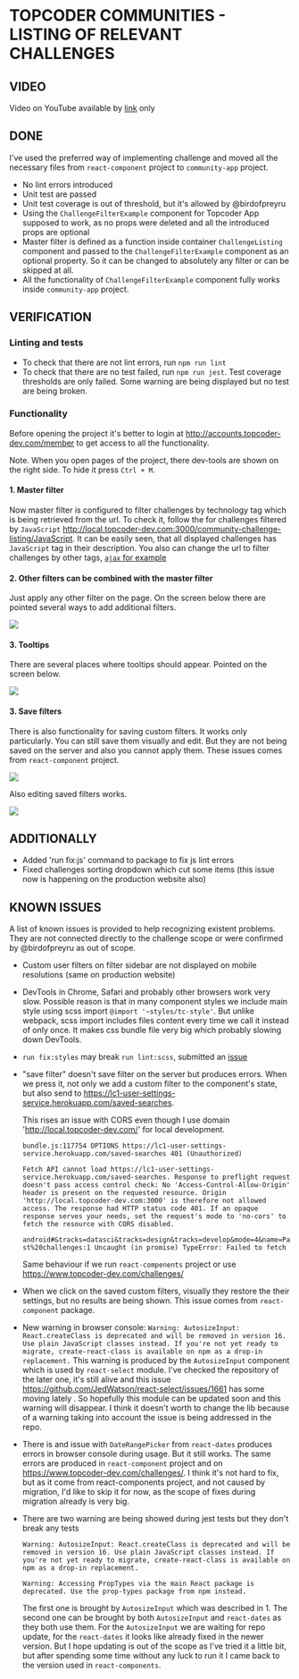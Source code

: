 # TOPCODER COMMUNITIES - LISTING OF RELEVANT CHALLENGES

## VIDEO
Video on YouTube available by [link](https://youtu.be/00gz41hFakY) only

## DONE
I've used the preferred way of implementing challenge and moved all the necessary files from `react-component` project to `community-app` project.
- No lint errors introduced
- Unit test are passed
- Unit test coverage is out of threshold, but it's allowed by @birdofpreyru
- Using the `ChallengeFilterExample` component for Topcoder App supposed to work, as no props were deleted and all the introduced props are optional
- Master filter is defined as a function inside container `ChallengeListing` component and passed to the `ChallengeFilterExample` component as an optional property. So it can be changed to absolutely any filter or can be skipped at all.
- All the functionality of `ChallengeFilterExample` component fully works inside `community-app` project.

## VERIFICATION

### Linting and tests
- To check that there are not lint errors, run `npm run lint`
- To check that there are no test failed, run `npm run jest`. Test coverage thresholds are only failed. Some warning are being displayed but no test are being broken.

### Functionality

Before opening the project it's better to login at http://accounts.topcoder-dev.com/member to get access to all the functionality.

Note. When you open pages of the project, there dev-tools are shown on the right side. To hide it press `Ctrl + M`.

#### 1. Master filter
Now master filter is configured to filter challenges by technology tag which is being retrieved from the url. To check it, follow the for challenges filtered by `JavaScript` http://local.topcoder-dev.com:3000/community-challenge-listing/JavaScript. It can be easily seen, that all displayed challenges has `JavaScript` tag in their description. You also can change the url to filter challenges by other tags, [`ajax` for example](http://local.topcoder-dev.com:3000/community-challenge-listing/ajax)

#### 2. Other filters can be combined with the master filter
Just apply any other filter on the page. On the screen below there are pointed several ways to add additional filters.

![](challenge-listing-notes-images/filters.jpg)

#### 3. Tooltips
There are several places where tooltips should appear. Pointed on the screen below.

![](challenge-listing-notes-images/tooltips.jpg)

#### 3. Save filters
There is also functionality for saving custom filters. It works only particularly. You can still save them visually and edit. But they are not being saved on the server and also you cannot apply them. These issues comes from `react-component` project.

![](challenge-listing-notes-images/save-filters.jpg)

Also editing saved filters works.

![](challenge-listing-notes-images/edit-saved-filters.jpg)


## ADDITIONALLY
- Added 'run fix:js' command to package to fix js lint errors
- Fixed challenges sorting dropdown which cut some items (this issue now is happening on the production website also)

## KNOWN ISSUES
A list of known issues is provided to help recognizing existent problems. They are not connected directly to the challenge scope or were confirmed by @birdofpreyru as out of scope.
- Custom user filters on filter sidebar are not displayed on mobile resolutions (same on production website)
- DevTools in Chrome, Safari and probably other browsers work very slow. Possible reason is that in many component styles we include main style using
  scss import `@import '~styles/tc-style'`.
  But unlike webpack, scss import includes files content every time we call it instead of only once. It makes css bundle file very big which probably slowing down DevTools.
- `run fix:styles` may break `run lint:scss`, submitted an [issue](https://github.com/topcoder-platform/community-app/issues/21)
- "save filter" doesn't save filter on the server but produces errors.
  When we press it, not only we add a custom filter to the component's state, but also send to https://lc1-user-settings-service.herokuapp.com/saved-searches.

  This rises an issue with CORS even though I use domain 'http://local.topcoder-dev.com/' for local development.

  `bundle.js:117754 OPTIONS https://lc1-user-settings-service.herokuapp.com/saved-searches 401 (Unauthorized)`

  `Fetch API cannot load https://lc1-user-settings-service.herokuapp.com/saved-searches. Response to preflight request doesn't pass access control check: No 'Access-Control-Allow-Origin' header is present on the requested resource. Origin 'http://local.topcoder-dev.com:3000' is therefore not allowed access. The response had HTTP status code 401. If an opaque response serves your needs, set the request's mode to 'no-cors' to fetch the resource with CORS disabled.`

  `android#&tracks=datasci&tracks=design&tracks=develop&mode=4&name=Past%20challenges:1 Uncaught (in promise) TypeError: Failed to fetch`

  Same behaviour if we run `react-compenents` project or use https://www.topcoder-dev.com/challenges/
- When we click on the saved custom filters, visually they restore the their settings, but no results are being shown. This issue comes from `react-component` package.
- New warning in browser console:
  `Warning: AutosizeInput: React.createClass is deprecated and will be removed in version 16. Use plain JavaScript classes instead. If you're not yet ready to migrate, create-react-class is available on npm as a drop-in replacement.`
  This warning is produced by the `AutosizeInput` component which is used by `react-select` module. I've checked the repository of the later one, it's still alive and this issue https://github.com/JedWatson/react-select/issues/1661 has some moving lately . So hopefully this module can be updated soon and this warning will disappear. I think it doesn't worth to change the lib because of a warning taking into account the issue is being addressed in the repo.

- There is and issue with `DateRangePicker` from `react-dates` produces errors in browser console during usage. But it still works.
  The same errors are produced in `react-component` project and on https://www.topcoder-dev.com/challenges/.
  I think it's not hard to fix, but as it come from react-components project, and not caused by migration, I'd like to skip it for now, as the scope of fixes during migration already is very big.
- There are two warning are being showed during jest tests but they don't break any tests

  `Warning: AutosizeInput: React.createClass is deprecated and will be removed in version 16. Use plain JavaScript classes instead. If you're not yet ready to migrate, create-react-class is available on npm as a drop-in replacement.`

  `Warning: Accessing PropTypes via the main React package is deprecated. Use the prop-types package from npm instead.`

  The first one is brought by `AutosizeInput` which was described in 1.
  The second one can be brought by both `AutosizeInput` and `react-dates` as they both use them. For the `AutosizeInput` we are waiting for repo update, for the `react-dates` it looks like already fixed in the newer version. But I hope updating is out of the scope as I've tried it a little bit, but after spending some time without any luck to run it I came back to the version used in `react-components`.
